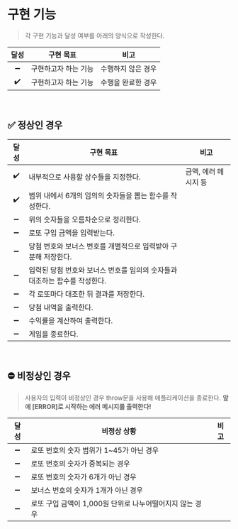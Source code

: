# 구현 기능

> 각 구현 기능과 달성 여부를 아래의 양식으로 작성한다.

|달성|구현 목표|비고|
|:---:|---|---|
|:heavy_minus_sign:|구현하고자 하는 기능|수행하지 않은 경우|
|:heavy_check_mark:|구현하고자 하는 기능|수행을 완료한 경우|

<br>

## :white_check_mark: 정상인 경우

|달성|구현 목표|비고|
|:---:|---|---|
|:heavy_check_mark:|내부적으로 사용할 상수들을 지정한다.|금액, 에러 메시지 등|
|:heavy_check_mark:|범위 내에서 6개의 임의의 숫자들을 뽑는 함수를 작성한다.||
|:heavy_minus_sign:|위의 숫자들을 오름차순으로 정리한다.||
|:heavy_minus_sign:|로또 구입 금액을 입력받는다.||
|:heavy_minus_sign:|당첨 번호와 보너스 번호를 개별적으로 입력받아 구분해 저장한다.||
|:heavy_minus_sign:|입력된 당첨 번호와 보너스 번호를 임의의 숫자들과 대조하는 함수를 작성한다.||
|:heavy_minus_sign:|각 로또마다 대조한 뒤 결과를 저장한다.||
|:heavy_minus_sign:|당첨 내역을 출력한다.||
|:heavy_minus_sign:|수익률을 계산하여 출력한다.||
|:heavy_minus_sign:|게임을 종료한다.||

<br>

## :no_entry: 비정상인 경우

> 사용자의 입력이 비정상인 경우 throw문을 사용해 애플리케이션을 종료한다.
> **앞에 [ERROR]로 시작하는 에러 메시지를 출력한다!**

|달성|비정상 상황|비고|
|:---:|---|---|
|:heavy_minus_sign:|로또 번호의 숫자 범위가 1~45가 아닌 경우||
|:heavy_minus_sign:|로또 번호의 숫자가 중복되는 경우||
|:heavy_minus_sign:|로또 번호의 숫자가 6개가 아닌 경우||
|:heavy_minus_sign:|보너스 번호의 숫자가 1개가 아닌 경우||
|:heavy_minus_sign:|로또 구입 금액이 1,000원 단위로 나누어떨어지지 않는 경우||



